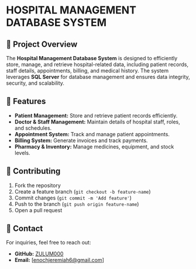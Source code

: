 # HOSPITAL MANAGEMENT DATABASE SYSTEM

## 📌 Project Overview
The **Hospital Management Database System** is designed to efficiently store, manage, and retrieve hospital-related data, including patient records, staff details, appointments, billing, and medical history. The system leverages **SQL Server** for database management and ensures data integrity, security, and scalability.


## 🚀 Features
- **Patient Management:** Store and retrieve patient records efficiently.
- **Doctor & Staff Management:** Maintain details of hospital staff, roles, and schedules.
- **Appointment System:** Track and manage patient appointments.
- **Billing System:** Generate invoices and track payments.
- **Pharmacy & Inventory:** Manage medicines, equipment, and stock levels.


## 🤝 Contributing
1. Fork the repository
2. Create a feature branch (`git checkout -b feature-name`)
3. Commit changes (`git commit -m 'Add feature'`)
4. Push to the branch (`git push origin feature-name`)
5. Open a pull request

## 📧 Contact
For inquiries, feel free to reach out:
- **GitHub:** [ZULUM000](https://github.com/ZULUM000)
- **Email:** [enochjeremiah6@gmail.com]



